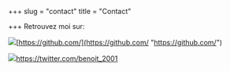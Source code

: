 +++
slug = "contact"
title = "Contact"

+++
Retrouvez moi sur:

![](/uploads/github-mark.png)[https://github.com/](https://github.com/ "https://github.com/")

![](/uploads/twitter_bird-svg.png)[https]()[://twitter.com/benoit_2001](https://twitter.com/benoit_2001 "https://twitter.com/benoit_2001")